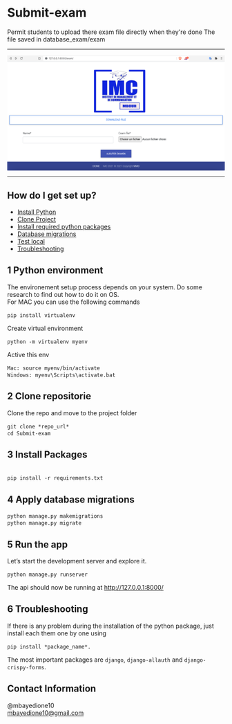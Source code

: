 # Submit-exam

Permit students to upload there exam file directly when they're done
The file saved in database_exam/exam
***
 <img src="database_exam/exam/imcsite.png" align="center"
     alt="Size Limit logo by Anton Lovchikov">  
***

## How do I get set up?
* [Install Python](#1-Python-environment)
* [Clone Project](#2-Clone-repositorie)
* [Install required python packages](#3-Install-Packages)
* [Database migrations](#4-Apply-database-migrations)
* [Test local](#5-Run-the-app0)
* [Troubleshooting](#6-Troubleshooting)


## 1 Python environment

The environement setup process depends on your system. Do some research to find out how to do it on OS.  
For MAC you can use the following commands  
```
pip install virtualenv
```

Create virtual environment
```
python -m virtualenv myenv
```
Active this env

```
Mac: source myenv/bin/activate
Windows: myenv\Scripts\activate.bat

```

## 2 Clone repositorie
Clone the repo and move to the project folder
```
git clone *repo_url*
cd Submit-exam

```

## 3 Install Packages
```

pip install -r requirements.txt

```

## 4 Apply database migrations
```
python manage.py makemigrations
python manage.py migrate
```

## 5 Run the app
Let’s start the development server and explore it.

```
python manage.py runserver

```
The api should now be running at http://127.0.0.1:8000/


## 6 Troubleshooting 

If there is any problem during the installation of the python package, just install each them one by one using   
```
pip install *package_name*. 
```
The most important packages are `django`, `django-allauth` and `django-crispy-forms`.

## Contact Information 
@mbayedione10  
mbayedione10@gmail.com  